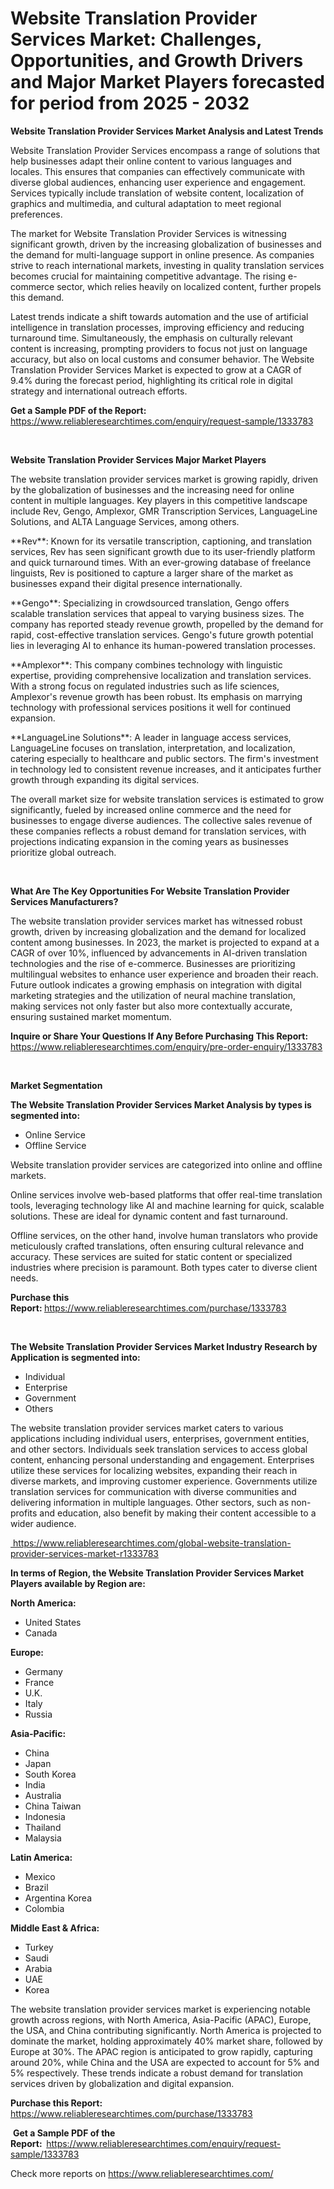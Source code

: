 <p><h1>Website Translation Provider Services Market: Challenges, Opportunities, and Growth Drivers and Major Market Players forecasted for period from 2025 - 2032</h1></p><p><strong>Website Translation Provider Services Market Analysis and Latest Trends</strong></p>
<p><p>Website Translation Provider Services encompass a range of solutions that help businesses adapt their online content to various languages and locales. This ensures that companies can effectively communicate with diverse global audiences, enhancing user experience and engagement. Services typically include translation of website content, localization of graphics and multimedia, and cultural adaptation to meet regional preferences.</p><p>The market for Website Translation Provider Services is witnessing significant growth, driven by the increasing globalization of businesses and the demand for multi-language support in online presence. As companies strive to reach international markets, investing in quality translation services becomes crucial for maintaining competitive advantage. The rising e-commerce sector, which relies heavily on localized content, further propels this demand.</p><p>Latest trends indicate a shift towards automation and the use of artificial intelligence in translation processes, improving efficiency and reducing turnaround time. Simultaneously, the emphasis on culturally relevant content is increasing, prompting providers to focus not just on language accuracy, but also on local customs and consumer behavior. The Website Translation Provider Services Market is expected to grow at a CAGR of 9.4% during the forecast period, highlighting its critical role in digital strategy and international outreach efforts.</p></p>
<p><strong>Get a Sample PDF of the Report:&nbsp;</strong> <a href="https://www.reliableresearchtimes.com/enquiry/request-sample/1333783?utm_campaign=3187&utm_medium=2&utm_source=Github&utm_content=ia&utm_term=24032025&utm_id=website-translation-provider-services">https://www.reliableresearchtimes.com/enquiry/request-sample/1333783</a></p>
<p>&nbsp;</p>
<p><strong>Website Translation Provider Services Major Market Players</strong></p>
<p><p>The website translation provider services market is growing rapidly, driven by the globalization of businesses and the increasing need for online content in multiple languages. Key players in this competitive landscape include Rev, Gengo, Amplexor, GMR Transcription Services, LanguageLine Solutions, and ALTA Language Services, among others.</p><p>**Rev**: Known for its versatile transcription, captioning, and translation services, Rev has seen significant growth due to its user-friendly platform and quick turnaround times. With an ever-growing database of freelance linguists, Rev is positioned to capture a larger share of the market as businesses expand their digital presence internationally.</p><p>**Gengo**: Specializing in crowdsourced translation, Gengo offers scalable translation services that appeal to varying business sizes. The company has reported steady revenue growth, propelled by the demand for rapid, cost-effective translation services. Gengo's future growth potential lies in leveraging AI to enhance its human-powered translation processes.</p><p>**Amplexor**: This company combines technology with linguistic expertise, providing comprehensive localization and translation services. With a strong focus on regulated industries such as life sciences, Amplexor's revenue growth has been robust. Its emphasis on marrying technology with professional services positions it well for continued expansion.</p><p>**LanguageLine Solutions**: A leader in language access services, LanguageLine focuses on translation, interpretation, and localization, catering especially to healthcare and public sectors. The firm's investment in technology led to consistent revenue increases, and it anticipates further growth through expanding its digital services.</p><p>The overall market size for website translation services is estimated to grow significantly, fueled by increased online commerce and the need for businesses to engage diverse audiences. The collective sales revenue of these companies reflects a robust demand for translation services, with projections indicating expansion in the coming years as businesses prioritize global outreach.</p></p>
<p>&nbsp;</p>
<p><strong>What Are The Key Opportunities For Website Translation Provider Services Manufacturers?</strong></p>
<p><p>The website translation provider services market has witnessed robust growth, driven by increasing globalization and the demand for localized content among businesses. In 2023, the market is projected to expand at a CAGR of over 10%, influenced by advancements in AI-driven translation technologies and the rise of e-commerce. Businesses are prioritizing multilingual websites to enhance user experience and broaden their reach. Future outlook indicates a growing emphasis on integration with digital marketing strategies and the utilization of neural machine translation, making services not only faster but also more contextually accurate, ensuring sustained market momentum.</p></p>
<p><strong>Inquire or Share Your Questions If Any Before Purchasing This Report:</strong> <a href="https://www.reliableresearchtimes.com/enquiry/pre-order-enquiry/1333783?utm_campaign=3187&utm_medium=2&utm_source=Github&utm_content=ia&utm_term=24032025&utm_id=website-translation-provider-services">https://www.reliableresearchtimes.com/enquiry/pre-order-enquiry/1333783</a></p>
<p>&nbsp;</p>
<p><strong>Market Segmentation</strong></p>
<p><strong>The Website Translation Provider Services Market Analysis by types is segmented into:</strong></p>
<p><ul><li>Online Service</li><li>Offline Service</li></ul></p>
<p><p>Website translation provider services are categorized into online and offline markets. </p><p>Online services involve web-based platforms that offer real-time translation tools, leveraging technology like AI and machine learning for quick, scalable solutions. These are ideal for dynamic content and fast turnaround. </p><p>Offline services, on the other hand, involve human translators who provide meticulously crafted translations, often ensuring cultural relevance and accuracy. These services are suited for static content or specialized industries where precision is paramount. Both types cater to diverse client needs.</p></p>
<p><strong>Purchase this Report:&nbsp;</strong><a href="https://www.reliableresearchtimes.com/purchase/1333783?utm_campaign=3187&utm_medium=2&utm_source=Github&utm_content=ia&utm_term=24032025&utm_id=website-translation-provider-services">https://www.reliableresearchtimes.com/purchase/1333783</a></p>
<p>&nbsp;</p>
<p><strong>The Website Translation Provider Services Market Industry Research by Application is segmented into:</strong></p>
<p><ul><li>Individual</li><li>Enterprise</li><li>Government</li><li>Others</li></ul></p>
<p><p>The website translation provider services market caters to various applications including individual users, enterprises, government entities, and other sectors. Individuals seek translation services to access global content, enhancing personal understanding and engagement. Enterprises utilize these services for localizing websites, expanding their reach in diverse markets, and improving customer experience. Governments utilize translation services for communication with diverse communities and delivering information in multiple languages. Other sectors, such as non-profits and education, also benefit by making their content accessible to a wider audience.</p></p>
<p><a href="https://www.reliableresearchtimes.com/global-website-translation-provider-services-market-r1333783?utm_campaign=3187&utm_medium=2&utm_source=Github&utm_content=ia&utm_term=24032025&utm_id=website-translation-provider-services">&nbsp;https://www.reliableresearchtimes.com/global-website-translation-provider-services-market-r1333783</a></p>
<p><strong>In terms of Region, the Website Translation Provider Services Market Players available by Region are:</strong></p>
<p>
    <p> <strong> North America: </strong>
        <ul>
            <li>United States</li>
            <li>Canada</li>
        </ul>
        </p> 
    <p> <strong> Europe: </strong>
        <ul>
            <li>Germany</li>
            <li>France</li>
            <li>U.K.</li>
            <li>Italy</li>
            <li>Russia</li>
        </ul>
        </p> 
    <p> <strong> Asia-Pacific: </strong>
        <ul>
            <li>China</li>
            <li>Japan</li>
            <li>South Korea</li>
            <li>India</li>
            <li>Australia</li>
            <li>China Taiwan</li>
            <li>Indonesia</li>
            <li>Thailand</li>
            <li>Malaysia</li>
        </ul>
        </p> 
    <p> <strong> Latin America: </strong>
        <ul>
            <li>Mexico</li>
            <li>Brazil</li>
            <li>Argentina Korea</li>
            <li>Colombia</li>
        </ul>
        </p> 
    <p> <strong> Middle East & Africa: </strong>
        <ul>
            <li>Turkey</li>
            <li>Saudi</li>
            <li>Arabia</li>
            <li>UAE</li>
            <li>Korea</li>
        </ul>
    </p>
    </p>
<p><p>The website translation provider services market is experiencing notable growth across regions, with North America, Asia-Pacific (APAC), Europe, the USA, and China contributing significantly. North America is projected to dominate the market, holding approximately 40% market share, followed by Europe at 30%. The APAC region is anticipated to grow rapidly, capturing around 20%, while China and the USA are expected to account for 5% and 5% respectively. These trends indicate a robust demand for translation services driven by globalization and digital expansion.</p></p>
<p><strong>Purchase this Report: </strong><a href="https://www.reliableresearchtimes.com/purchase/1333783?utm_campaign=3187&utm_medium=2&utm_source=Github&utm_content=ia&utm_term=24032025&utm_id=website-translation-provider-services">https://www.reliableresearchtimes.com/purchase/1333783</a></p>
<p>&nbsp;<strong>Get a Sample PDF of the Report:&nbsp;&nbsp;</strong><a href="https://www.reliableresearchtimes.com/enquiry/request-sample/1333783?utm_campaign=3187&utm_medium=2&utm_source=Github&utm_content=ia&utm_term=24032025&utm_id=website-translation-provider-services">https://www.reliableresearchtimes.com/enquiry/request-sample/1333783</a></p>
<p><strong></strong></p>
<p>Check more reports on <a href="https://www.reliableresearchtimes.com/?utm_campaign=3187&utm_medium=2&utm_source=Github&utm_content=ia&utm_term=24032025&utm_id=website-translation-provider-services">https://www.reliableresearchtimes.com/</a></p>